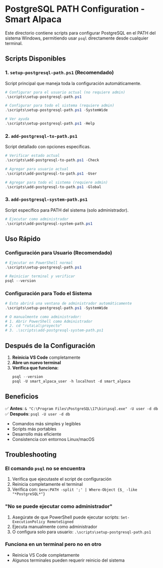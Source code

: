 # PostgreSQL PATH Configuration - Smart Alpaca

Este directorio contiene scripts para configurar PostgreSQL en el PATH del sistema Windows, permitiendo usar `psql` directamente desde cualquier terminal.

## Scripts Disponibles

### 1. `setup-postgresql-path.ps1` (Recomendado)
Script principal que maneja toda la configuración automáticamente.

```powershell
# Configurar para el usuario actual (no requiere admin)
.\scripts\setup-postgresql-path.ps1

# Configurar para todo el sistema (requiere admin)
.\scripts\setup-postgresql-path.ps1 -SystemWide

# Ver ayuda
.\scripts\setup-postgresql-path.ps1 -Help
```

### 2. `add-postgresql-to-path.ps1`
Script detallado con opciones específicas.

```powershell
# Verificar estado actual
.\scripts\add-postgresql-to-path.ps1 -Check

# Agregar para usuario actual
.\scripts\add-postgresql-to-path.ps1 -User

# Agregar para todo el sistema (requiere admin)
.\scripts\add-postgresql-to-path.ps1 -Global
```

### 3. `add-postgresql-system-path.ps1`
Script específico para PATH del sistema (solo administrador).

```powershell
# Ejecutar como administrador
.\scripts\add-postgresql-system-path.ps1
```

## Uso Rápido

### Configuración para Usuario (Recomendado)
```powershell
# Ejecutar en PowerShell normal
.\scripts\setup-postgresql-path.ps1

# Reiniciar terminal y verificar
psql --version
```

### Configuración para Todo el Sistema
```powershell
# Esto abrirá una ventana de administrador automáticamente
.\scripts\setup-postgresql-path.ps1 -SystemWide

# O manualmente como administrador:
# 1. Abrir PowerShell como Administrador
# 2. cd "ruta\al\proyecto"
# 3. .\scripts\add-postgresql-system-path.ps1
```

## Después de la Configuración

1. **Reinicia VS Code** completamente
2. **Abre un nuevo terminal**
3. **Verifica que funciona:**
   ```powershell
   psql --version
   psql -U smart_alpaca_user -h localhost -d smart_alpaca
   ```

## Beneficios

✅ **Antes**: `& "C:\Program Files\PostgreSQL\17\bin\psql.exe" -U user -d db`
✅ **Después**: `psql -U user -d db`

- Comandos más simples y legibles
- Scripts más portables
- Desarrollo más eficiente
- Consistencia con entornos Linux/macOS

## Troubleshooting

### El comando `psql` no se encuentra
1. Verifica que ejecutaste el script de configuración
2. Reinicia completamente el terminal
3. Verifica con: `$env:PATH -split ';' | Where-Object {$_ -like "*PostgreSQL*"}`

### "No se puede ejecutar como administrador"
1. Asegúrate de que PowerShell puede ejecutar scripts: `Set-ExecutionPolicy RemoteSigned`
2. Ejecuta manualmente como administrador
3. O configura solo para usuario: `.\scripts\setup-postgresql-path.ps1`

### Funciona en un terminal pero no en otro
- Reinicia VS Code completamente
- Algunos terminales pueden requerir reinicio del sistema